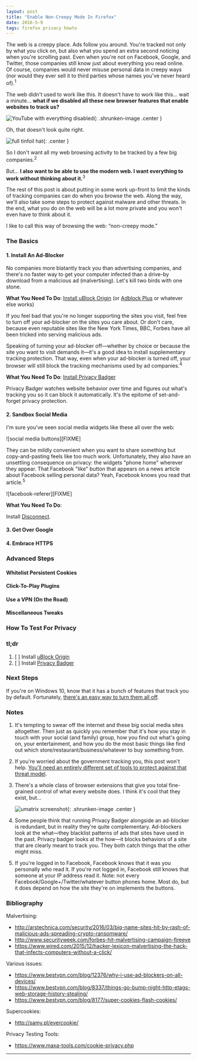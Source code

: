 ```yaml
---
layout: post
title: "Enable Non-Creepy Mode In Firefox"
date: 2016-5-9
tags: firefox privacy howto
---
```


<!--more-->

The web is a creepy place.  Ads follow you around.  You're tracked not only by
what you click on, but also what you spend an extra second noticing when you're
scrolling past.  Even when you're not on Facebook, Google, and Twitter, those
companies still know just about everything you read online.  Of course,
companies would never misuse personal data in creepy ways (nor would they ever
sell it to third parties whose names you've never heard of).<sup>1</sup>

The web didn't used to work like this.  It doesn't have to work like this...
wait a minute... __what if we disabled all these new browser features that
enable websites to track us?__

![YouTube with everything disabled](/assets/non-creepy-mode-for-chrome/tinfoil-youtube.png){: .shrunken-image .center }

Oh, that doesn't look quite right.

![full tinfoil hat](/assets/non-creepy-mode-for-chrome/full-tinfoil-hat.jpg){: .center }

So I don't want all my web browsing activity to be tracked by a few big
companies.<sup>2</sup>

But... __I also want to be able to use the modern web.  I want everything to
work without thinking about it.__<sup>3</sup>

The rest of this post is about putting in some work up-front to limit the kinds
of tracking companies can do when you browse the web.  Along the way, we'll
also take some steps to protect against malware and other threats.  In the end,
what you do on the web will be a lot more private and you won't even have to
think about it.

I like to call this way of browsing the web: “non-creepy mode.”

### The Basics

#### 1. Install An Ad-Blocker

No companies more blatantly track you than advertising companies, and there's
no faster way to get your computer infected than a drive-by download from a
malicious ad (malvertising). Let's kill two birds with one stone.

__What You Need To Do__: [Install uBlock Origin][ublock-origin] (or [Adblock
Plus][adblock-plus] or whatever else works)

If you feel bad that you're no longer supporting the sites you visit, feel free
to turn off your ad-blocker on the sites you care about.  Or don't care,
because even reputable sites like the New York Times, BBC, Forbes have all been
tricked into serving malicious ads.

Speaking of turning your ad-blocker off—whether by choice or because the site
you want to visit demands it—it's a good idea to install supplementary tracking
protection.  That way, even when your ad-blocker is turned off, your browser
will still block the tracking mechanisms used by ad companies.<sup>4</sup>

__What You Need To Do__: [Install Privacy Badger][privacy-badger]

Privacy Badger watches website behavior over time and figures out what's
tracking you so it can block it automatically.  It's the epitome of
set-and-forget privacy protection.

#### 2. Sandbox Social Media

I'm sure you've seen social media widgets like these all over the web:

![social media buttons][FIXME]

They can be mildly convenient when you want to share something but
copy-and-pasting feels like too much work.  Unfortunately, they also have an
unsettling consequence on privacy: the widgets "phone home" wherever they
appear.  That Facebook "like" button that appears on a news article about
Facebook selling personal data?  Yeah, Facebook knows you read that
article.<sup>5</sup>

![facebook-referer][FIXME]

__What You Need To Do__: 

Install [Disconnect][disconnect].

#### 3. Get Over Google

#### 4. Embrace HTTPS

### Advanced Steps

#### Whitelist Persistent Cookies

#### Click-To-Play Plugins

#### Use a VPN (On the Road)

#### Miscellaneous Tweaks

### How To Test For Privacy

### tl;dr

1. [ ] Install [uBlock Origin][ublock-origin]
1. [ ] Install [Privacy Badger][privacy-badger]

### Next Steps

If you're on Windows 10, know that it has a bunch of features that track you by
default.  Fortunately, [there's an easy way to turn them all off][set-privacy].



### Notes

1. It's tempting to swear off the internet and these big social media sites altogether.  Then just as quickly you remember that it's how you stay in touch with your social (and family) group, how you find out what's going on, your entertainment, and how you do the most basic things like find out which store/restaurant/business/whatever to buy something from.
2. If you're worried about the government tracking you, this post won't help. [You'll need an entirely different set of tools to protect against that threat model][tails].
3. There's a whole class of browser extensions that give you total fine-grained control of what every website does. I think it's cool that they exist, but...

    ![umatrix screenshot](/assets/non-creepy-mode-for-chrome/tinfoil-umatrix.png "uMatrix screenshot"){: .shrunken-image .center }

4. Some people think that running Privacy Badger alongside an ad-blocker is redundant, but in reality they're quite complementary.  Ad-blockers look at the what—they blacklist patterns  of ads that sites have used in the past.  Privacy badger looks at the how—it blocks behaviors of a site that are clearly meant to track you.  They both catch things that the other might miss.
5. If you're logged in to Facebook, Facebook knows that it was you personally who read it.  If you're not logged in, Facebook still knows that someone at your IP address read it.  Note: not every Facebook/Google+/Twitter/whatever button phones home. Most do, but it does depend on how the site they're on implements the buttons.

### Bibliography


Malvertising:

- http://arstechnica.com/security/2016/03/big-name-sites-hit-by-rash-of-malicious-ads-spreading-crypto-ransomware/
- http://www.securityweek.com/forbes-hit-malvertising-campaign-fireeye
- https://www.wired.com/2015/12/hacker-lexicon-malvertising-the-hack-that-infects-computers-without-a-click/

Various issues:

- https://www.bestvpn.com/blog/12376/why-i-use-ad-blockers-on-all-devices/
- https://www.bestvpn.com/blog/8337/things-go-bump-night-http-etags-web-storage-history-stealing/
- https://www.bestvpn.com/blog/8177/super-cookies-flash-cookies/

Supercookies:

- http://samy.pl/evercookie/

Privacy Testing Tools:

- https://www.maxa-tools.com/cookie-privacy.php

---

[adblock-plus]: https://addons.mozilla.org/en-US/firefox/addon/adblock-plus/
[tails]: https://tails.boum.org/
[disconnect]: https://chrome.google.com/webstore/detail/disconnect/jeoacafpbcihiomhlakheieifhpjdfeo
[privacy-badger]: https://addons.mozilla.org/en-us/firefox/addon/privacy-badger-firefox/
[ublock-origin]: https://addons.mozilla.org/en-US/firefox/addon/ublock-origin/
[set-privacy]: https://github.com/hahndorf/Set-Privacy

